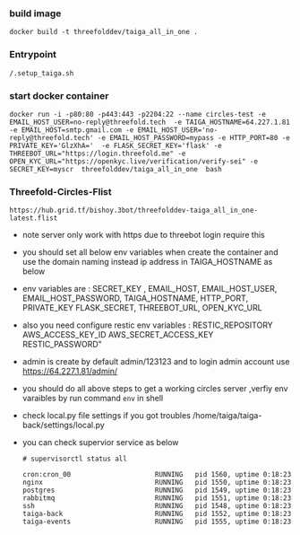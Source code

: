 ### build image 

```
docker build -t threefolddev/taiga_all_in_one .
```
### Entrypoint 
```
/.setup_taiga.sh
```
### start docker container

```
docker run -i -p80:80 -p443:443 -p2204:22 --name circles-test -e EMAIL_HOST_USER=no-reply@threefold.tech  -e TAIGA_HOSTNAME=64.227.1.81  -e EMAIL_HOST=smtp.gmail.com -e EMAIL_HOST_USER='no-reply@threefold.tech' -e EMAIL_HOST_PASSWORD=mypass -e HTTP_PORT=80 -e PRIVATE_KEY='GlzXhA='  -e FLASK_SECRET_KEY='flask' -e THREEBOT_URL="https://login.threefold.me" -e OPEN_KYC_URL="https://openkyc.live/verification/verify-sei" -e SECRET_KEY=myscr  threefolddev/taiga_all_in_one  bash

```
### Threefold-Circles-Flist

	https://hub.grid.tf/bishoy.3bot/threefolddev-taiga_all_in_one-latest.flist

- note server only work with https due to threebot login require this 

- you should set all below env variables when create the container and use the domain naming instead ip address in TAIGA_HOSTNAME as below 

- env variables are : SECRET_KEY , EMAIL_HOST, EMAIL_HOST_USER, EMAIL_HOST_PASSWORD, TAIGA_HOSTNAME, HTTP_PORT, PRIVATE_KEY
                    FLASK_SECRET, THREEBOT_URL, OPEN_KYC_URL     

- also you need configure restic env variables : RESTIC_REPOSITORY AWS_ACCESS_KEY_ID AWS_SECRET_ACCESS_KEY RESTIC_PASSWORD"

- admin is create by default admin/123123 and to login admin account use https://64.227.1.81/admin/ 


- you should do all above steps to get a working circles server ,verfiy env varaibles by run command `env` in shell
- check local.py file settings if you got troubles  /home/taiga/taiga-back/settings/local.py
- you can check supervior service as below 
    ```
    # supervisorctl status all
    
    cron:cron_00                     RUNNING   pid 1560, uptime 0:18:23
    nginx                            RUNNING   pid 1550, uptime 0:18:23
    postgres                         RUNNING   pid 1549, uptime 0:18:23
    rabbitmq                         RUNNING   pid 1551, uptime 0:18:23
    ssh                              RUNNING   pid 1548, uptime 0:18:23
    taiga-back                       RUNNING   pid 1552, uptime 0:18:23
    taiga-events                     RUNNING   pid 1555, uptime 0:18:23
    
    ```
